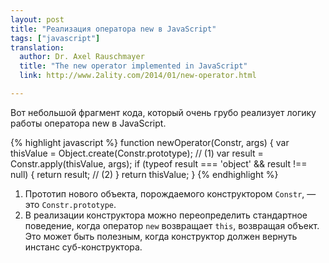 ```yaml
---
layout: post
title: "Реализация оператора new в JavaScript"
tags: ["javascript"]
translation: 
  author: Dr. Axel Rauschmayer
  title: "The new operator implemented in JavaScript"
  link: http://www.2ality.com/2014/01/new-operator.html

---
```


Вот небольшой фрагмент кода, который очень грубо реализует логику работы 
оператора new в JavaScript.

{% highlight javascript %}
function newOperator(Constr, args) {
  var thisValue = Object.create(Constr.prototype); // (1)
  var result = Constr.apply(thisValue, args);
  if (typeof result === 'object' && result !== null) {
    return result; // (2)
  }
  return thisValue;
}
{% endhighlight %}


1.  Прототип нового объекта, порождаемого конструктором `Constr`, — это `Constr.prototype`.
2.  В реализации конструктора можно переопределить стандартное поведение, когда
    оператор `new` возвращает `this`, возвращая объект. Это может быть полезным,
    когда конструктор должен вернуть инстанс суб-конструктора.